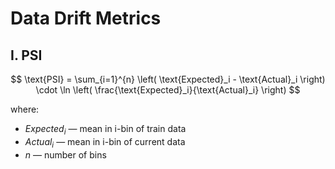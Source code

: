 #  Data Drift Metrics
## I. PSI

$$
\text{PSI} = \sum_{i=1}^{n} \left( \text{Expected}_i - \text{Actual}_i \right) \cdot \ln \left( \frac{\text{Expected}_i}{\text{Actual}_i} \right)
$$

where:
- $Expected_i$ — mean in i-bin of train data
- $Actual_i$ — mean in i-bin of current data
- $n$ — number of bins

